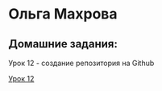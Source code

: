 

# Ольга Махрова
## Домашние задания:


Урок 12 - создание репозитория на Github


[Урок 12](https://github.com/OlgaMakhrova/OlgaMakhrova.github.io/ "создание репозитория на Github")

